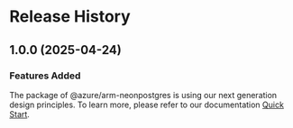 # Release History
    
## 1.0.0 (2025-04-24)

### Features Added

The package of @azure/arm-neonpostgres is using our next generation design principles. To learn more, please refer to our documentation [Quick Start](https://aka.ms/azsdk/js/mgmt/quickstart).
